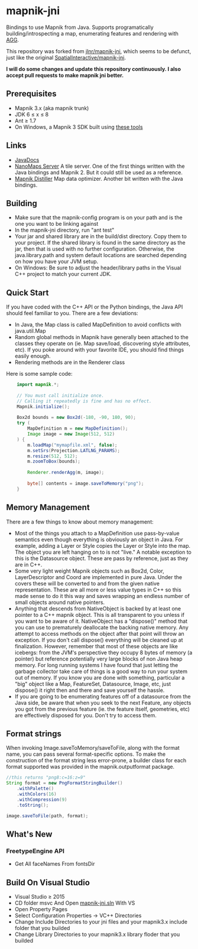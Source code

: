 mapnik-jni
==========

Bindings to use Mapnik from Java.  Supports programatically building/introspecting a map, enumerating features and rendering with [AGG](https://github.com/tomhughes/agg).

This repository was forked from [jlnr/mapnik-jni](https://github.com/jlnr/mapnik-jni), which seems to be defunct, just like the original [SpatialInteractive/mapnik-jni](https://github.com/SpatialInteractive/mapnik-jni).

**I will do some changes and update this repository continuously.
I also accept pull requests to make mapnik jni better.**

Prerequisites
-------------

* Mapnik 3.x (aka mapnik trunk)
* JDK 6 ≤ x ≤ 8
* Ant ≥ 1.7
* On Windows, a Mapnik 3 SDK built using [these tools](https://github.com/mapbox/windows-builds)

Links
-----

* [JavaDocs](http://spatialinteractive.github.com/mapnik-jni/javadocs/index.html)
* [NanoMaps Server](https://github.com/SpatialInteractive/nanomaps-server) A tile server.  One of the first things written with the Java bindings and Mapnik 2. But it could still be used as a reference.
* [Mapnik Distiller](https://github.com/SpatialInteractive/mapnik-distiller) Map data optimizer.  Another bit written with the Java bindings.

Building
--------

* Make sure that the mapnik-config program is on your path and is the one you want to be linking against
* In the mapnik-jni directory, run "ant test"
* Your jar and shared library are in the build/dist directory.  Copy them to your project.  If the shared library is found in the same directory as the jar, then that is used with no further configuration.  Otherwise, the java.library.path and system default locations are searched depending on how you have your JVM setup.
* On Windows: Be sure to adjust the header/library paths in the Visual C++ project to match your current JDK.

Quick Start
-----------

If you have coded with the C++ API or the Python bindings, the Java API should feel familiar to you.  There are a few deviations:

* In Java, the Map class is called MapDefinition to avoid conflicts with java.util.Map
* Random global methods in Mapnik have generally been attached to the classes they operate on (ie. Map save/load, discovering style attributes, etc).  If you poke around with your favorite IDE, you should find things easily enough.
* Rendering methods are in the Renderer class

Here is some sample code:

```java
	import mapnik.*;
	
	// You must call initialize once.
	// Calling it repeatedly is fine and has no effect.
	Mapnik.initialize();
	
	Box2d bounds = new Box2d(-180, -90, 180, 90);
	try (
		MapDefinition m = new MapDefinition();
		Image image = new Image(512, 512)
	) {
		m.loadMap("mymapfile.xml", false);
		m.setSrs(Projection.LATLNG_PARAMS);
		m.resize(512, 512);
		m.zoomToBox(bounds);
		
		Renderer.renderAgg(m, image);
		
		byte[] contents = image.saveToMemory("png");
	}
```

Memory Management
-----------------

There are a few things to know about memory management:

* Most of the things you attach to a MapDefinition use pass-by-value semantics even though everything is obviously an object in Java.  For example, adding a Layer or Style copies the Layer or Style into the map.  The object you are left hanging on to is not "live."  A notable exception to this is the Datasource object.  These are pass by reference, just as they are in C++.
* Some very light weight Mapnik objects such as Box2d, Color, LayerDescriptor and Coord are implemented in pure Java.  Under the covers these will be converted to and from the given native representation.  These are all more or less value types in C++ so this made sense to do it this way and saves wrapping an endless number of small objects around native pointers.
* Anything that descends from NativeObject is backed by at least one pointer to a C++ mapnik object.  This is all transparent to you unless if you want to be aware of it.  NativeObject has a "dispose()" method that you can use to prematurely deallocate the backing native memory.  Any attempt to access methods on the object after that point will throw an exception.  If you don't call dispose() everything will be cleaned up at finalization.  However, remember that most of these objects are like icebergs: from the JVM's perspective they occupy 8 bytes of memory (a pointer) but reference potentially very large blocks of non Java heap memory.  For long running systems I have found that just letting the garbage collector take care of things is a good way to run your system out of memory.  If you know you are done with something, particular a "big" object like a Map, FeatureSet, Datasource, Image, etc, just dispose() it right then and there and save yourself the hassle.
* If you are going to be enumerating features off of a datasource from the Java side, be aware that when you seek to the next Feature, any objects you got from the previous feature (ie. the feature itself, geometries, etc) are effectively disposed for you.  Don't try to access them.

Format strings
--------------

When invoking Image.saveToMemory/saveToFile, along with the format name, you can pass several format-specific options. To make the construction of the format string less error-prone, a builder class for each format supported was provided in the mapnik.outputformat package.

```java
//this returns "png8:c=16:z=9"
String format = new PngFormatStringBuilder()
    .withPalette()
    .withColors(16)
    .withCompression(9)
    .toString();

image.saveToFile(path, format);
```

What's New
-----------------
### **FreetypeEngine API**
* Get All faceNames From fontsDir

Build On Visual Studio
-----------------
* Visual Studio ≥ 2015
* CD folder msvc And Open [mapnik-jni.sln](msvc/mapnik-jni.sln) With VS
* Open Property Pages
* Select Configuration Properties -> VC++ Directories
* Change Include Directories to your jni files and your mapnik3.x include folder that you builded
* Change Library Directories to your mapnik3.x library floder that you builded